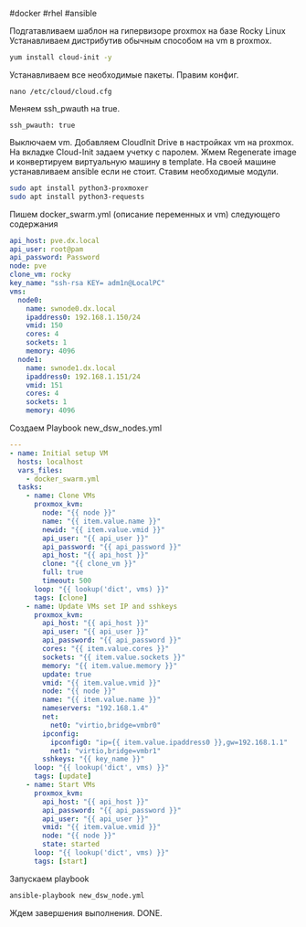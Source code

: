 #docker #rhel #ansible


Подгатавливаем шаблон на гипервизоре proxmox на базе Rocky Linux 
Устанавливаем дистрибутив обычным способом на vm в proxmox.
```bash
yum install cloud-init -y
```
Устанавливаем все необходимые пакеты.
Правим конфиг.
```
nano /etc/cloud/cloud.cfg
```
Меняем ssh_pwauth на true.
```
ssh_pwauth: true
```
Выключаем vm. Добавляем CloudInit Drive в настройках vm на proxmox.
На вкладке Cloud-Init задаем учетку с паролем.
Жмем Regenerate image и конвертируем виртуальную машину в template.
На своей машине устанавливаем ansible если не стоит.
Ставим необходимые модули.
```bash
sudo apt install python3-proxmoxer
sudo apt install python3-requests
```
Пишем docker_swarm.yml (описание переменных и vm) следующего содержания
```yml
api_host: pve.dx.local
api_user: root@pam
api_password: Password
node: pve
clone_vm: rocky
key_name: "ssh-rsa KEY= adm1n@LocalPC"
vms:
  node0:
    name: swnode0.dx.local
    ipaddress0: 192.168.1.150/24
    vmid: 150
    cores: 4
    sockets: 1
    memory: 4096
  node1:
    name: swnode1.dx.local
    ipaddress0: 192.168.1.151/24
    vmid: 151
    cores: 4
    sockets: 1
    memory: 4096
```
Создаем Playbook new_dsw_nodes.yml
```yaml
---
- name: Initial setup VM
  hosts: localhost
  vars_files:
    - docker_swarm.yml
  tasks:
    - name: Clone VMs
      proxmox_kvm:
        node: "{{ node }}"
        name: "{{ item.value.name }}"
        newid: "{{ item.value.vmid }}"
        api_user: "{{ api_user }}"
        api_password: "{{ api_password }}"
        api_host: "{{ api_host }}"
        clone: "{{ clone_vm }}"
        full: true
        timeout: 500
      loop: "{{ lookup('dict', vms) }}"
      tags: [clone]
    - name: Update VMs set IP and sshkeys
      proxmox_kvm:
        api_host: "{{ api_host }}"
        api_user: "{{ api_user }}"
        api_password: "{{ api_password }}"
        cores: "{{ item.value.cores }}"
        sockets: "{{ item.value.sockets }}"
        memory: "{{ item.value.memory }}"
        update: true
        vmid: "{{ item.value.vmid }}"
        node: "{{ node }}"
        name: "{{ item.value.name }}"
        nameservers: "192.168.1.4"
        net:
          net0: "virtio,bridge=vmbr0"
        ipconfig:
          ipconfig0: "ip={{ item.value.ipaddress0 }},gw=192.168.1.1"
          net1: "virtio,bridge=vmbr1"
        sshkeys: "{{ key_name }}"
      loop: "{{ lookup('dict', vms) }}"
      tags: [update]
    - name: Start VMs
      proxmox_kvm:
        api_host: "{{ api_host }}"
        api_password: "{{ api_password }}"
        api_user: "{{ api_user }}"
        vmid: "{{ item.value.vmid }}"
        node: "{{ node }}"
        state: started
      loop: "{{ lookup('dict', vms) }}"
      tags: [start]
```
Запускаем playbook
```bash
ansible-playbook new_dsw_node.yml
```
Ждем завершения выполнения.
DONE.
